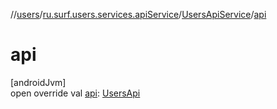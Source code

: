//[users](../../../index.md)/[ru.surf.users.services.apiService](../index.md)/[UsersApiService](index.md)/[api](api.md)

# api

[androidJvm]\
open override val [api](api.md): [UsersApi](../../ru.surf.users.services.api/-users-api/index.md)
